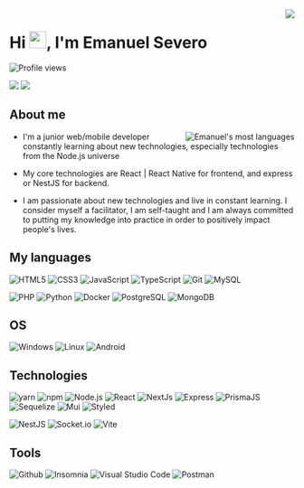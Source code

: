 <!--
**severoemanuel/severoemanuel** is a ✨ _special_ ✨ repository because its `README.md` (this file) appears on your GitHub profile.

Here are some ideas to get you started:

- 🔭 I’m currently working on ...
- 🌱 I’m currently learning ...
- 👯 I’m looking to collaborate on ...
- 🤔 I’m looking for help with ...
- 💬 Ask me about ...
- 📫 How to reach me: ...
- 😄 Pronouns: ...
- ⚡ Fun fact: ...
-->

<img align="right" src="https://github-readme-stats.vercel.app/api?username=severoemanuel&show_icons=true&theme=vision-friendly-dark" />

<h1>Hi <img src="https://raw.githubusercontent.com/kaueMarques/kaueMarques/master/hi.gif" width="30px">, I'm Emanuel Severo</h1>

<img src="https://komarev.com/ghpvc/?username=severoemanuel&color=yellow" alt="Profile views" />
<p>
  <img src="https://img.shields.io/static/v1?label=Overview&message=Emanuel&color=f8efd4&style=for-the-badge&logo=GitHub">
  <img src="https://img.shields.io/static/v1?label=Fullstack&message=Developer&color=31ac59&style=for-the-badge">
</p>

## About me

<img align="right" src="https://github-readme-stats.vercel.app/api/top-langs/?username=severoemanuel&layout=compact&theme=vision-friendly-dark" alt="Emanuel's most   languages" />

- I'm a junior web/mobile developer constantly learning about new technologies, especially technologies from the Node.js universe

- My core technologies are React | React Native for frontend, and express or NestJS for backend.

- I am passionate about new technologies and live in constant learning. I consider myself a facilitator, I am self-taught and I am always committed to putting my knowledge into practice in order to positively impact people's lives.

## My languages

![HTML5](https://img.shields.io/static/v1?style=for-the-badge&show_icons=true&color=339933&label=HTML5&message=high&logo=HTML5)
![CSS3](https://img.shields.io/static/v1?style=for-the-badge&show_icons=true&color=339933&label=CSS3&message=high&logo=CSS3)
![JavaScript](https://img.shields.io/static/v1?style=for-the-badge&show_icons=true&color=339933&label=JavaScript&message=high&logo=JavaScript)
![TypeScript](https://img.shields.io/static/v1?style=for-the-badge&show_icons=true&color=339933&label=TypeScript&message=high&logo=TypeScript)
![Git](https://img.shields.io/static/v1?style=for-the-badge&show_icons=true&color=339933&label=Git&message=high&logo=Git)
![MySQL](https://img.shields.io/static/v1?style=for-the-badge&show_icons=true&color=339933&label=MySQL&message=high&logo=MySQL)

![PHP](https://img.shields.io/static/v1?style=for-the-badge&show_icons=true&color=83ab91&label=PHP&message=medium&logo=PHP)
![Python](https://img.shields.io/static/v1?style=for-the-badge&show_icons=true&color=83ab91&label=Python&message=medium&logo=Python)
![Docker](https://img.shields.io/static/v1?style=for-the-badge&show_icons=true&color=83ab91&label=Docker&message=medium&logo=Docker)
![PostgreSQL](https://img.shields.io/static/v1?style=for-the-badge&show_icons=true&color=83ab91&label=PostgreSQL&message=medium&logo=PostgreSQL)
![MongoDB](https://img.shields.io/static/v1?style=for-the-badge&show_icons=true&color=83ab91&label=MongoDB&message=medium&logo=MongoDB)

## OS

![Windows](https://img.shields.io/static/v1?style=for-the-badge&show_icons=true&color=339933&label=Windows&message=high&logo=Windows) 
![Linux](https://img.shields.io/static/v1?style=for-the-badge&show_icons=true&color=83ab91&label=Linux&message=medium&logo=Linux) 
![Android](https://img.shields.io/static/v1?style=for-the-badge&show_icons=true&color=83ab91&label=Android&message=medium&logo=Android)

## Technologies

![yarn](https://img.shields.io/static/v1?style=for-the-badge&show_icons=true&color=339933&label=yarn&message=high&logo=yarn)
![npm](https://img.shields.io/static/v1?style=for-the-badge&show_icons=true&color=339933&label=npm&message=high&logo=npm)
![Node.js](https://img.shields.io/static/v1?style=for-the-badge&show_icons=true&color=339933&label=Node.js&message=high&logo=Node.js)
![React](https://img.shields.io/static/v1?style=for-the-badge&show_icons=true&color=339933&label=React&message=high&logo=React)
![NextJs](https://img.shields.io/static/v1?style=for-the-badge&show_icons=true&color=339933&label=NextJs&message=high&logo=Next.js)
![Express](https://img.shields.io/static/v1?style=for-the-badge&show_icons=true&color=339933&label=Express&message=high&logo=Express)
![PrismaJS](https://img.shields.io/static/v1?style=for-the-badge&show_icons=true&color=339933&label=PrismaJS&message=high&logo=Prisma)
![Sequelize](https://img.shields.io/static/v1?style=for-the-badge&show_icons=true&color=339933&label=Sequelize&message=high&logo=Sequelize)
![Mui](https://img.shields.io/static/v1?style=for-the-badge&show_icons=true&color=339933&label=Material-UI&message=high&logo=Mui)
![Styled](https://img.shields.io/static/v1?style=for-the-badge&show_icons=true&color=339933&label=Styled%20Components&message=high&logo=Styled-Components)

![NestJS](https://img.shields.io/static/v1?style=for-the-badge&show_icons=true&color=83ab91&label=NestJS&message=medium&logo=NestJS)
![Socket.io](https://img.shields.io/static/v1?style=for-the-badge&show_icons=true&color=83ab91&label=Socket.io&message=medium&logo=Socket.io)
![Vite](https://img.shields.io/static/v1?style=for-the-badge&show_icons=true&color=83ab91&label=ViteJS&message=medium&logo=Vite)

## Tools
![Github](https://img.shields.io/static/v1?style=for-the-badge&show_icons=true&color=339933&label=Github&message=high&logo=Github)
![Insomnia](https://img.shields.io/static/v1?style=for-the-badge&show_icons=true&color=339933&label=Insomnia&message=high&logo=Insomnia)
![Visual Studio Code](https://img.shields.io/static/v1?style=for-the-badge&show_icons=true&color=339933&label=Visual%20Studio%20Code&message=high&logo=Visual%20Studio%20Code)
![Postman](https://img.shields.io/static/v1?style=for-the-badge&show_icons=true&color=83ab91&label=Postman&message=medium&logo=Postman)
